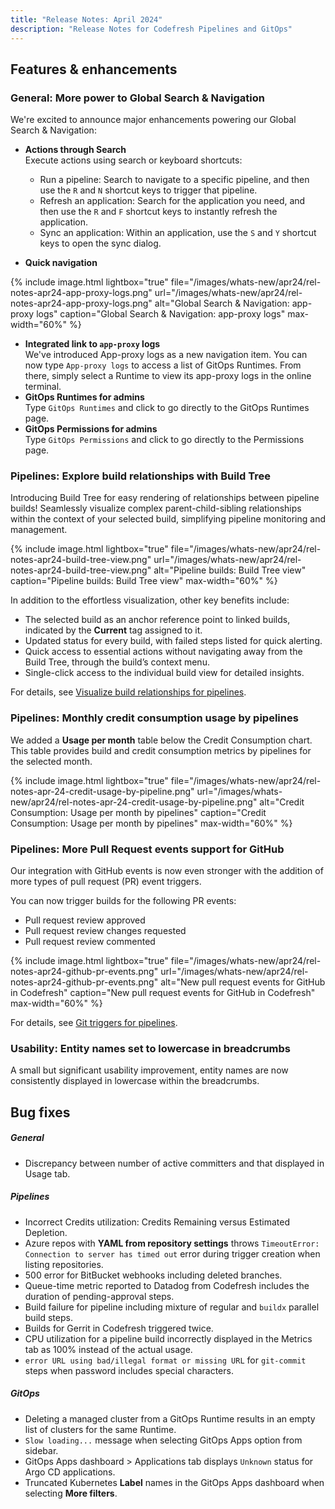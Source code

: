 ```yaml
---
title: "Release Notes: April 2024"
description: "Release Notes for Codefresh Pipelines and GitOps"
---
```

## Features & enhancements

### General: More power to Global Search & Navigation

We're excited to announce major enhancements powering our Global Search & Navigation: 

* **Actions through Search**  
  Execute actions using search or keyboard shortcuts:
  * Run a pipeline: Search to navigate to a specific pipeline, and then use the `R` and `N` shortcut keys to trigger that pipeline.
  * Refresh an application: Search for the application you need, and then use the `R` and `F` shortcut keys to instantly refresh the application.
  * Sync an application: Within an application, use the `S` and `Y` shortcut keys to open the sync dialog.

* **Quick navigation**

 {% include 
image.html 
lightbox="true" 
file="/images/whats-new/apr24/rel-notes-apr24-app-proxy-logs.png" 
url="/images/whats-new/apr24/rel-notes-apr24-app-proxy-logs.png" 
alt="Global Search & Navigation: app-proxy logs" 
caption="Global Search & Navigation: app-proxy logs" 
max-width="60%" 
%}


* **Integrated link to `app-proxy` logs**  
  We've introduced App-proxy logs as a new navigation item. You can now type `App-proxy logs` to access a list of GitOps Runtimes. From there, simply select a Runtime to view its app-proxy logs in the online terminal. 
* **GitOps Runtimes for admins**  
  Type `GitOps Runtimes` and click to go directly to the GitOps Runtimes page. 
* **GitOps Permissions for admins**  
  Type `GitOps Permissions` and click to go directly to the Permissions page.

### Pipelines: Explore build relationships with Build Tree
Introducing Build Tree for easy rendering of relationships between pipeline builds!
Seamlessly visualize complex parent-child-sibling relationships within the context of your selected build, simplifying pipeline monitoring and management.

 {% include 
image.html 
lightbox="true" 
file="/images/whats-new/apr24/rel-notes-apr24-build-tree-view.png" 
url="/images/whats-new/apr24/rel-notes-apr24-build-tree-view.png" 
alt="Pipeline builds: Build Tree view" 
caption="Pipeline builds: Build Tree view" 
max-width="60%" 
%}


In addition to the effortless visualization, other key benefits include:
* The selected build as an anchor reference point to linked builds, indicated by the **Current** tag assigned to it.
* Updated status for every build, with failed steps listed for quick alerting.
* Quick access to essential actions without navigating away from the Build Tree, through the build’s context menu.
* Single-click access to the individual build view for detailed insights.

For details, see [Visualize build relationships for pipelines]({{site.baseurl}}/docs/pipelines/monitoring-pipelines/#visualize-build-relationships-for-pipeline).



### Pipelines: Monthly credit consumption usage by pipelines
We added a **Usage per month** table below the Credit Consumption chart.  
This table provides build and credit consumption metrics by pipelines for the selected month. 

{% include
  image.html
  lightbox="true"
  file="/images/whats-new/apr24/rel-notes-apr-24-credit-usage-by-pipeline.png"
  url="/images/whats-new/apr24/rel-notes-apr-24-credit-usage-by-pipeline.png"
  alt="Credit Consumption: Usage per month by pipelines"
  caption="Credit Consumption: Usage per month by pipelines"
  max-width="60%"
%}

### Pipelines: More Pull Request events support for GitHub
Our integration with GitHub events is now even stronger with the addition of more types of pull request (PR) event triggers.

You can now trigger builds for the following PR events:
* Pull request review approved
* Pull request review changes requested
* Pull request review commented

{% include
  image.html
  lightbox="true"
  file="/images/whats-new/apr24/rel-notes-apr24-github-pr-events.png"
  url="/images/whats-new/apr24/rel-notes-apr24-github-pr-events.png"
  alt="New pull request events for GitHub in Codefresh"
  caption="New pull request events for GitHub in Codefresh"
  max-width="60%"
%}

For details, see [Git triggers for pipelines]({{site.baseurl}}/docs/pipelines/triggers/git-triggers/).

### Usability: Entity names set to lowercase in breadcrumbs
A small but significant usability improvement, entity names are now consistently displayed in lowercase within the breadcrumbs.



## Bug fixes

##### General
* Discrepancy between number of active committers and that displayed in Usage tab.

##### Pipelines 
* Incorrect Credits utilization: Credits Remaining versus Estimated Depletion. 
* Azure repos with **YAML from repository settings** throws  `TimeoutError: Connection to server has timed out` error during trigger creation when listing repositories.
* 500 error for BitBucket webhooks including deleted branches. 
* Queue-time metric reported to Datadog from Codefresh includes the duration of pending-approval steps.
* Build failure for pipeline including mixture of regular and `buildx` parallel build steps.
* Builds for Gerrit in Codefresh triggered twice.
* CPU utilization for a pipeline build incorrectly displayed in the Metrics tab as 100% instead of the actual usage.
* `error URL using bad/illegal format or missing URL` for `git-commit` steps when password includes special characters.


##### GitOps 
* Deleting a managed cluster from a GitOps Runtime results in an empty list of clusters for the same Runtime.  
* `Slow loading...` message when selecting GitOps Apps option from sidebar.  
* GitOps Apps dashboard > Applications tab displays `Unknown` status for Argo CD applications. 
* Truncated Kubernetes **Label** names in the GitOps Apps dashboard when selecting **More filters**. 
